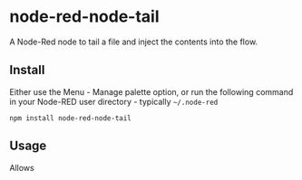 node-red-node-tail
==================

A Node-Red node to tail a file and inject the contents into the flow.

Install
-------

Either use the Menu - Manage palette option, or run the following command in your Node-RED user directory - typically `~/.node-red`

    npm install node-red-node-tail


Usage
-----

Allows 
